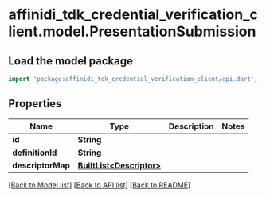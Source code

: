 # affinidi_tdk_credential_verification_client.model.PresentationSubmission

## Load the model package

```dart
import 'package:affinidi_tdk_credential_verification_client/api.dart';
```

## Properties

| Name              | Type                                             | Description | Notes |
| ----------------- | ------------------------------------------------ | ----------- | ----- |
| **id**            | **String**                                       |             |
| **definitionId**  | **String**                                       |             |
| **descriptorMap** | [**BuiltList&lt;Descriptor&gt;**](Descriptor.md) |             |

[[Back to Model list]](../README.md#documentation-for-models) [[Back to API list]](../README.md#documentation-for-api-endpoints) [[Back to README]](../README.md)
